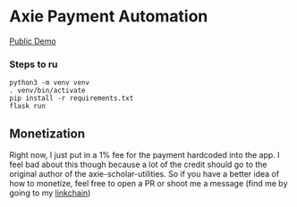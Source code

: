 # Axie Payment Automation

[Public Demo](https://axieutil.herokuapp.com/)

### Steps to ru

```
python3 -m venv venv
. venv/bin/activate
pip install -r requirements.txt
flask run
```

## Monetization

Right now, I just put in a 1% fee for the payment hardcoded into the app. I feel bad about this though because a lot of the credit should go to the original author of the axie-scholar-utilities. So if you have a better idea of how to monetize, feel free to open a PR or shoot me a message (find me by going to my [linkchain](https://linkchain.me/michael))
